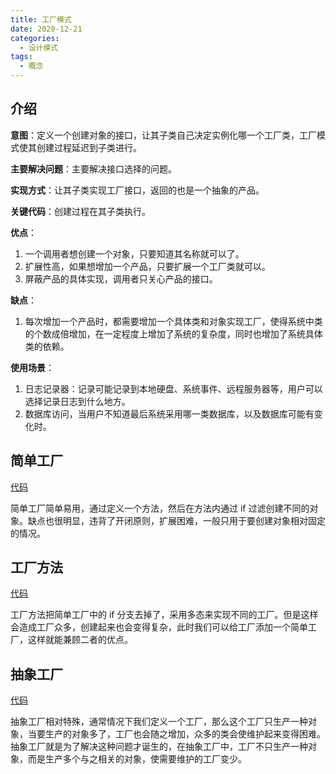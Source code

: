 ```yaml
---
title: 工厂模式
date: 2020-12-21
categories:
  - 设计模式
tags:
  - 概念
---
```


## 介绍

**意图**：定义一个创建对象的接口，让其子类自己决定实例化哪一个工厂类，工厂模式使其创建过程延迟到子类进行。

**主要解决问题**：主要解决接口选择的问题。

**实现方式**：让其子类实现工厂接口，返回的也是一个抽象的产品。

**关键代码**：创建过程在其子类执行。

**优点**：

1. 一个调用者想创建一个对象，只要知道其名称就可以了。
2. 扩展性高，如果想增加一个产品，只要扩展一个工厂类就可以。
3. 屏蔽产品的具体实现，调用者只关心产品的接口。

**缺点**：

1. 每次增加一个产品时，都需要增加一个具体类和对象实现工厂，使得系统中类的个数成倍增加，在一定程度上增加了系统的复杂度，同时也增加了系统具体类的依赖。

**使用场景**：

1. 日志记录器：记录可能记录到本地硬盘、系统事件、远程服务器等，用户可以选择记录日志到什么地方。
2. 数据库访问，当用户不知道最后系统采用哪一类数据库，以及数据库可能有变化时。

## 简单工厂

[代码](https://github.com/syfxlin/code/blob/master/design-pattern-java/src/main/java/me/ixk/design_pattern/factory/SimpleFactory.java)

简单工厂简单易用，通过定义一个方法，然后在方法内通过 if 过滤创建不同的对象。缺点也很明显，违背了开闭原则，扩展困难，一般只用于要创建对象相对固定的情况。

## 工厂方法

[代码](https://github.com/syfxlin/code/blob/master/design-pattern-java/src/main/java/me/ixk/design_pattern/factory_method)

工厂方法把简单工厂中的 if 分支去掉了，采用多态来实现不同的工厂。但是这样会造成工厂众多，创建起来也会变得复杂，此时我们可以给工厂添加一个简单工厂，这样就能兼顾二者的优点。

## 抽象工厂

[代码](https://github.com/syfxlin/code/blob/master/design-pattern-java/src/main/java/me/ixk/design_pattern/abstract_factory)

抽象工厂相对特殊，通常情况下我们定义一个工厂，那么这个工厂只生产一种对象，当要生产的对象多了，工厂也会随之增加，众多的类会使维护起来变得困难。抽象工厂就是为了解决这种问题才诞生的，在抽象工厂中，工厂不只生产一种对象，而是生产多个与之相关的对象，使需要维护的工厂变少。
